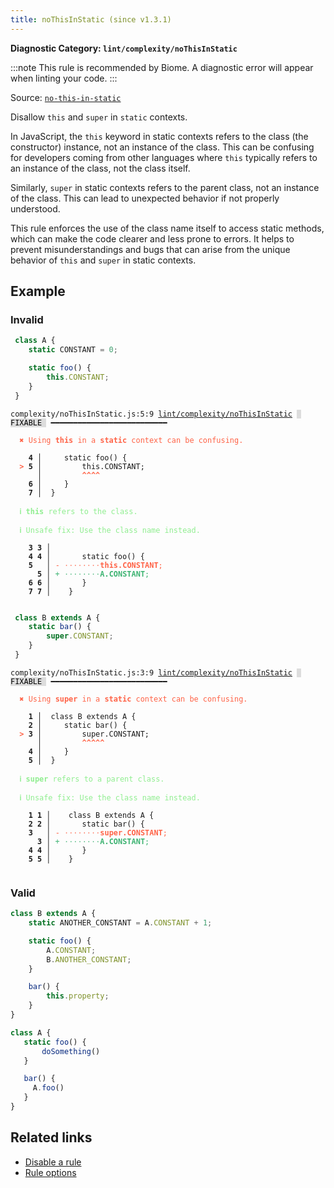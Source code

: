 ```yaml
---
title: noThisInStatic (since v1.3.1)
---
```


**Diagnostic Category: `lint/complexity/noThisInStatic`**

:::note
This rule is recommended by Biome. A diagnostic error will appear when linting your code.
:::

Source: <a href="https://github.com/mysticatea/eslint-plugin/blob/master/docs/rules/no-this-in-static.md" target="_blank"><code>no-this-in-static</code></a>

Disallow `this` and `super` in `static` contexts.

In JavaScript, the `this` keyword in static contexts refers to the class (the constructor) instance,
not an instance of the class. This can be confusing for developers coming from other languages where
`this` typically refers to an instance of the class, not the class itself.

Similarly, `super` in static contexts refers to the parent class, not an instance of the class.
This can lead to unexpected behavior if not properly understood.

This rule enforces the use of the class name itself to access static methods,
which can make the code clearer and less prone to errors. It helps to prevent
misunderstandings and bugs that can arise from the unique behavior of `this` and `super` in static contexts.

## Example

### Invalid

```jsx
 class A {
    static CONSTANT = 0;

    static foo() {
        this.CONSTANT;
    }
 }
```

<pre class="language-text"><code class="language-text">complexity/noThisInStatic.js:5:9 <a href="https://biomejs.dev/linter/rules/no-this-in-static">lint/complexity/noThisInStatic</a> <span style="color: #000; background-color: #ddd;"> FIXABLE </span> ━━━━━━━━━━━━━━━━━━━━━━━━━━

<strong><span style="color: Tomato;">  </span></strong><strong><span style="color: Tomato;">✖</span></strong> <span style="color: Tomato;">Using </span><span style="color: Tomato;"><strong>this</strong></span><span style="color: Tomato;"> in a </span><span style="color: Tomato;"><strong>static</strong></span><span style="color: Tomato;"> context can be confusing.</span>
  
    <strong>4 │ </strong>    static foo() {
<strong><span style="color: Tomato;">  </span></strong><strong><span style="color: Tomato;">&gt;</span></strong> <strong>5 │ </strong>        this.CONSTANT;
   <strong>   │ </strong>        <strong><span style="color: Tomato;">^</span></strong><strong><span style="color: Tomato;">^</span></strong><strong><span style="color: Tomato;">^</span></strong><strong><span style="color: Tomato;">^</span></strong>
    <strong>6 │ </strong>    }
    <strong>7 │ </strong> }
  
<strong><span style="color: lightgreen;">  </span></strong><strong><span style="color: lightgreen;">ℹ</span></strong> <span style="color: lightgreen;"><strong>this</strong></span><span style="color: lightgreen;"> refers to the class.</span>
  
<strong><span style="color: lightgreen;">  </span></strong><strong><span style="color: lightgreen;">ℹ</span></strong> <span style="color: lightgreen;">Unsafe fix</span><span style="color: lightgreen;">: </span><span style="color: lightgreen;">Use the class name instead.</span>
  
    <strong>3</strong> <strong>3</strong><strong> │ </strong>  
    <strong>4</strong> <strong>4</strong><strong> │ </strong>      static foo() {
    <strong>5</strong>  <strong> │ </strong><span style="color: Tomato;">-</span> <span style="color: Tomato;"><span style="opacity: 0.8;">·</span></span><span style="color: Tomato;"><span style="opacity: 0.8;">·</span></span><span style="color: Tomato;"><span style="opacity: 0.8;">·</span></span><span style="color: Tomato;"><span style="opacity: 0.8;">·</span></span><span style="color: Tomato;"><span style="opacity: 0.8;">·</span></span><span style="color: Tomato;"><span style="opacity: 0.8;">·</span></span><span style="color: Tomato;"><span style="opacity: 0.8;">·</span></span><span style="color: Tomato;"><span style="opacity: 0.8;">·</span></span><span style="color: Tomato;"><strong>t</strong></span><span style="color: Tomato;"><strong>h</strong></span><span style="color: Tomato;"><strong>i</strong></span><span style="color: Tomato;"><strong>s</strong></span><span style="color: Tomato;"><strong>.</strong></span><span style="color: Tomato;"><strong>C</strong></span><span style="color: Tomato;"><strong>O</strong></span><span style="color: Tomato;"><strong>N</strong></span><span style="color: Tomato;"><strong>S</strong></span><span style="color: Tomato;"><strong>T</strong></span><span style="color: Tomato;"><strong>A</strong></span><span style="color: Tomato;"><strong>N</strong></span><span style="color: Tomato;"><strong>T</strong></span><span style="color: Tomato;">;</span>
      <strong>5</strong><strong> │ </strong><span style="color: MediumSeaGreen;">+</span> <span style="color: MediumSeaGreen;"><span style="opacity: 0.8;">·</span></span><span style="color: MediumSeaGreen;"><span style="opacity: 0.8;">·</span></span><span style="color: MediumSeaGreen;"><span style="opacity: 0.8;">·</span></span><span style="color: MediumSeaGreen;"><span style="opacity: 0.8;">·</span></span><span style="color: MediumSeaGreen;"><span style="opacity: 0.8;">·</span></span><span style="color: MediumSeaGreen;"><span style="opacity: 0.8;">·</span></span><span style="color: MediumSeaGreen;"><span style="opacity: 0.8;">·</span></span><span style="color: MediumSeaGreen;"><span style="opacity: 0.8;">·</span></span><span style="color: MediumSeaGreen;"><strong>A</strong></span><span style="color: MediumSeaGreen;"><strong>.</strong></span><span style="color: MediumSeaGreen;"><strong>C</strong></span><span style="color: MediumSeaGreen;"><strong>O</strong></span><span style="color: MediumSeaGreen;"><strong>N</strong></span><span style="color: MediumSeaGreen;"><strong>S</strong></span><span style="color: MediumSeaGreen;"><strong>T</strong></span><span style="color: MediumSeaGreen;"><strong>A</strong></span><span style="color: MediumSeaGreen;"><strong>N</strong></span><span style="color: MediumSeaGreen;"><strong>T</strong></span><span style="color: MediumSeaGreen;">;</span>
    <strong>6</strong> <strong>6</strong><strong> │ </strong>      }
    <strong>7</strong> <strong>7</strong><strong> │ </strong>   }
  
</code></pre>

```jsx
 class B extends A {
    static bar() {
        super.CONSTANT;
    }
 }
```

<pre class="language-text"><code class="language-text">complexity/noThisInStatic.js:3:9 <a href="https://biomejs.dev/linter/rules/no-this-in-static">lint/complexity/noThisInStatic</a> <span style="color: #000; background-color: #ddd;"> FIXABLE </span> ━━━━━━━━━━━━━━━━━━━━━━━━━━

<strong><span style="color: Tomato;">  </span></strong><strong><span style="color: Tomato;">✖</span></strong> <span style="color: Tomato;">Using </span><span style="color: Tomato;"><strong>super</strong></span><span style="color: Tomato;"> in a </span><span style="color: Tomato;"><strong>static</strong></span><span style="color: Tomato;"> context can be confusing.</span>
  
    <strong>1 │ </strong> class B extends A {
    <strong>2 │ </strong>    static bar() {
<strong><span style="color: Tomato;">  </span></strong><strong><span style="color: Tomato;">&gt;</span></strong> <strong>3 │ </strong>        super.CONSTANT;
   <strong>   │ </strong>        <strong><span style="color: Tomato;">^</span></strong><strong><span style="color: Tomato;">^</span></strong><strong><span style="color: Tomato;">^</span></strong><strong><span style="color: Tomato;">^</span></strong><strong><span style="color: Tomato;">^</span></strong>
    <strong>4 │ </strong>    }
    <strong>5 │ </strong> }
  
<strong><span style="color: lightgreen;">  </span></strong><strong><span style="color: lightgreen;">ℹ</span></strong> <span style="color: lightgreen;"><strong>super</strong></span><span style="color: lightgreen;"> refers to a parent class.</span>
  
<strong><span style="color: lightgreen;">  </span></strong><strong><span style="color: lightgreen;">ℹ</span></strong> <span style="color: lightgreen;">Unsafe fix</span><span style="color: lightgreen;">: </span><span style="color: lightgreen;">Use the class name instead.</span>
  
    <strong>1</strong> <strong>1</strong><strong> │ </strong>   class B extends A {
    <strong>2</strong> <strong>2</strong><strong> │ </strong>      static bar() {
    <strong>3</strong>  <strong> │ </strong><span style="color: Tomato;">-</span> <span style="color: Tomato;"><span style="opacity: 0.8;">·</span></span><span style="color: Tomato;"><span style="opacity: 0.8;">·</span></span><span style="color: Tomato;"><span style="opacity: 0.8;">·</span></span><span style="color: Tomato;"><span style="opacity: 0.8;">·</span></span><span style="color: Tomato;"><span style="opacity: 0.8;">·</span></span><span style="color: Tomato;"><span style="opacity: 0.8;">·</span></span><span style="color: Tomato;"><span style="opacity: 0.8;">·</span></span><span style="color: Tomato;"><span style="opacity: 0.8;">·</span></span><span style="color: Tomato;"><strong>s</strong></span><span style="color: Tomato;"><strong>u</strong></span><span style="color: Tomato;"><strong>p</strong></span><span style="color: Tomato;"><strong>e</strong></span><span style="color: Tomato;"><strong>r</strong></span><span style="color: Tomato;"><strong>.</strong></span><span style="color: Tomato;"><strong>C</strong></span><span style="color: Tomato;"><strong>O</strong></span><span style="color: Tomato;"><strong>N</strong></span><span style="color: Tomato;"><strong>S</strong></span><span style="color: Tomato;"><strong>T</strong></span><span style="color: Tomato;"><strong>A</strong></span><span style="color: Tomato;"><strong>N</strong></span><span style="color: Tomato;"><strong>T</strong></span><span style="color: Tomato;">;</span>
      <strong>3</strong><strong> │ </strong><span style="color: MediumSeaGreen;">+</span> <span style="color: MediumSeaGreen;"><span style="opacity: 0.8;">·</span></span><span style="color: MediumSeaGreen;"><span style="opacity: 0.8;">·</span></span><span style="color: MediumSeaGreen;"><span style="opacity: 0.8;">·</span></span><span style="color: MediumSeaGreen;"><span style="opacity: 0.8;">·</span></span><span style="color: MediumSeaGreen;"><span style="opacity: 0.8;">·</span></span><span style="color: MediumSeaGreen;"><span style="opacity: 0.8;">·</span></span><span style="color: MediumSeaGreen;"><span style="opacity: 0.8;">·</span></span><span style="color: MediumSeaGreen;"><span style="opacity: 0.8;">·</span></span><span style="color: MediumSeaGreen;"><strong>A</strong></span><span style="color: MediumSeaGreen;"><strong>.</strong></span><span style="color: MediumSeaGreen;"><strong>C</strong></span><span style="color: MediumSeaGreen;"><strong>O</strong></span><span style="color: MediumSeaGreen;"><strong>N</strong></span><span style="color: MediumSeaGreen;"><strong>S</strong></span><span style="color: MediumSeaGreen;"><strong>T</strong></span><span style="color: MediumSeaGreen;"><strong>A</strong></span><span style="color: MediumSeaGreen;"><strong>N</strong></span><span style="color: MediumSeaGreen;"><strong>T</strong></span><span style="color: MediumSeaGreen;">;</span>
    <strong>4</strong> <strong>4</strong><strong> │ </strong>      }
    <strong>5</strong> <strong>5</strong><strong> │ </strong>   }
  
</code></pre>

### Valid

```jsx
class B extends A {
    static ANOTHER_CONSTANT = A.CONSTANT + 1;

    static foo() {
        A.CONSTANT;
        B.ANOTHER_CONSTANT;
    }

    bar() {
        this.property;
    }
}
```

```jsx
class A {
   static foo() {
       doSomething()
   }

   bar() {
     A.foo()
   }
}
```

## Related links

- [Disable a rule](/linter/#disable-a-lint-rule)
- [Rule options](/linter/#rule-options)
